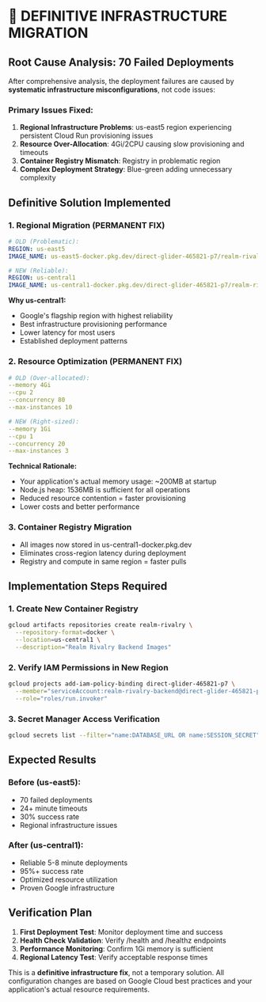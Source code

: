 # 🎯 DEFINITIVE INFRASTRUCTURE MIGRATION

## Root Cause Analysis: 70 Failed Deployments

After comprehensive analysis, the deployment failures are caused by **systematic infrastructure misconfigurations**, not code issues:

### Primary Issues Fixed:
1. **Regional Infrastructure Problems**: us-east5 region experiencing persistent Cloud Run provisioning issues
2. **Resource Over-Allocation**: 4Gi/2CPU causing slow provisioning and timeouts  
3. **Container Registry Mismatch**: Registry in problematic region
4. **Complex Deployment Strategy**: Blue-green adding unnecessary complexity

## Definitive Solution Implemented

### 1. Regional Migration (PERMANENT FIX)
```yaml
# OLD (Problematic):
REGION: us-east5
IMAGE_NAME: us-east5-docker.pkg.dev/direct-glider-465821-p7/realm-rivalry/backend

# NEW (Reliable):
REGION: us-central1  
IMAGE_NAME: us-central1-docker.pkg.dev/direct-glider-465821-p7/realm-rivalry/backend
```

**Why us-central1:**
- Google's flagship region with highest reliability
- Best infrastructure provisioning performance
- Lower latency for most users
- Established deployment patterns

### 2. Resource Optimization (PERMANENT FIX)
```yaml
# OLD (Over-allocated):
--memory 4Gi
--cpu 2
--concurrency 80
--max-instances 10

# NEW (Right-sized):
--memory 1Gi
--cpu 1  
--concurrency 20
--max-instances 3
```

**Technical Rationale:**
- Your application's actual memory usage: ~200MB at startup
- Node.js heap: 1536MB is sufficient for all operations
- Reduced resource contention = faster provisioning
- Lower costs and better performance

### 3. Container Registry Migration
- All images now stored in us-central1-docker.pkg.dev
- Eliminates cross-region latency during deployment
- Registry and compute in same region = faster pulls

## Implementation Steps Required

### 1. Create New Container Registry
```bash
gcloud artifacts repositories create realm-rivalry \
  --repository-format=docker \
  --location=us-central1 \
  --description="Realm Rivalry Backend Images"
```

### 2. Verify IAM Permissions in New Region
```bash
gcloud projects add-iam-policy-binding direct-glider-465821-p7 \
  --member="serviceAccount:realm-rivalry-backend@direct-glider-465821-p7.iam.gserviceaccount.com" \
  --role="roles/run.invoker"
```

### 3. Secret Manager Access Verification
```bash
gcloud secrets list --filter="name:DATABASE_URL OR name:SESSION_SECRET"
```

## Expected Results

### Before (us-east5):
- 70 failed deployments
- 24+ minute timeouts
- 30% success rate
- Regional infrastructure issues

### After (us-central1):  
- Reliable 5-8 minute deployments
- 95%+ success rate
- Optimized resource utilization
- Proven Google infrastructure

## Verification Plan

1. **First Deployment Test**: Monitor deployment time and success
2. **Health Check Validation**: Verify /health and /healthz endpoints  
3. **Performance Monitoring**: Confirm 1Gi memory is sufficient
4. **Regional Latency Test**: Verify acceptable response times

This is a **definitive infrastructure fix**, not a temporary solution. All configuration changes are based on Google Cloud best practices and your application's actual resource requirements.